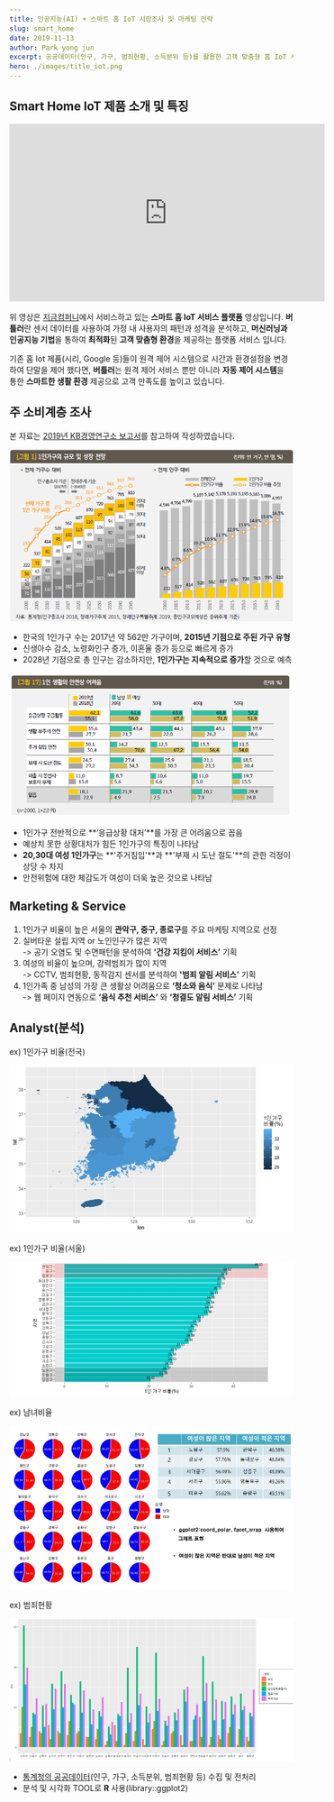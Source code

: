 ```yaml
---
title: 인공지능(AI) + 스마트 홈 IoT 시장조사 및 마케팅 전략
slug: smart_home
date: 2019-11-13
author: Park yong jun
excerpt: 공공데이터(인구, 가구, 범죄현황, 소득분위 등)를 활용한 고객 맞춤형 홈 IoT 서비스 플랫폼 기획 
hero: ./images/title_iot.png
---
```

## Smart Home IoT 제품 소개 및 특징

<iframe width="560" height="315" src="https://www.youtube.com/embed/DXyvIlXmIRA" frameborder="0" allow="accelerometer; autoplay; encrypted-media; gyroscope; picture-in-picture" allowfullscreen></iframe>
<br/>

위 영상은 [지금컴퍼니](http://jiguem.com/)에서 서비스하고 있는 **스마트 홈 IoT 서비스 플랫폼** 영상입니다.
**버틀러**란 센서 데이터를 사용하여 가정 내 사용자의 패턴과 성격을 분석하고, **머신러닝과 인공지능 기법**을 통하여 **최적화**된 **고객 맞춤형 환경**을 제공하는 플랫폼 서비스 입니다.

기존 홈 Iot 제품(시리, Google 등)들이 원격 제어 시스템으로 시간과 환경설정을 변경하여 단말을 제어 했다면, **버틀러**는 원격 제어 서비스 뿐만 아니라 **자동 제어 시스템**을 통한 **스마트한 생활 환경** 제공으로 고객 만족도를 높이고 있습니다.

## 주 소비계층 조사
본 자료는 [2019년 KB경영연구소 보고서](https://www.kbfg.com/kbresearch/report/reportView.do?reportId=1003809)를 참고하여 작성하였습니다.

![가구동향 및 전망](./images/2_1.png)

- 한국의 1인가구 수는 2017년 약 562만 가구이며, **2015년 기점으로 주된 가구 유형**
- 신생아수 감소, 노령화인구 증가, 이혼율 증가 등으로 빠르게 증가
- 2028년 기점으로 총 인구는 감소하지만, **1인가구는 지속적으로 증가**할 것으로 예측

![1인가구의 어려움](./images/2_2.png)

- 1인가구 전반적으로 **‘응급상황 대처’**를 가장 큰 어려움으로 꼽음
- 예상치 못한 상황대처가 힘든 1인가구의 특징이 나타남
- **20,30대 여성 1인가구**는  **'주거침입'**과 **'부재 시 도난 절도'**의 관한 걱정이 상당 수 차지
- 안전위험에 대한 체감도가 여성이 더욱 높은 것으로 나타남

## Marketing & Service

1. 1인가구 비율이 높은 서울의 **관악구, 중구, 종로구**를 주요 마케팅 지역으로 선정
2. 실버타운 설립 지역 or 노인인구가 많은 지역   
-> 공기 오염도 및 수면패턴을 분석하여 **‘건강 지킴이 서비스’** 기획
3. 여성의 비율이 높으며, 강력범죄가 많이 지역   
-> CCTV, 범죄현황, 동작감지 센서를 분석하여 **'범죄 알림 서비스’** 기획
4. 1인가족 중 남성의 가장 큰 생활상 어려움으로 **‘청소와 음식’** 문제로 나타남   
-> 웹 페이지 연동으로 **‘음식 추천 서비스’** 와 **‘청결도 알림 서비스’** 기획 

## Analyst(분석)

<figcaption>ex)  1인가구 비율(전국)
</figcaption>

![1인가구(전국)](./images/3_1.png)

<figcaption>ex) 1인가구 비율(서울)
</figcaption>

![1안가구(서울)](./images/3_2.png)

<figcaption>ex) 남녀비율
</figcaption>

![남녀비율(서울)](./images/3_3.png)

<figcaption>ex) 범죄현황
</figcaption>

![범죄현황](./images/3_4.png)

- [통계청의 공공데이터](http://kostat.go.kr/portal/korea/index.action)(인구, 가구, 소득분위, 범죄현황 등) 수집 및 전처리
- 분석 및 시각화 TOOL로 **R** 사용(library::ggplot2)

<github url="https://github.com/yoojun003/home_iot/blob/master/publicd_data_analyst.R" title="The analyst_code is available on Github"/>


